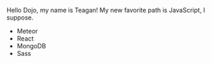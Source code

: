 Hello Dojo, my name is Teagan!
My new favorite path is JavaScript, I suppose.

* Meteor
* React
* MongoDB
* Sass
